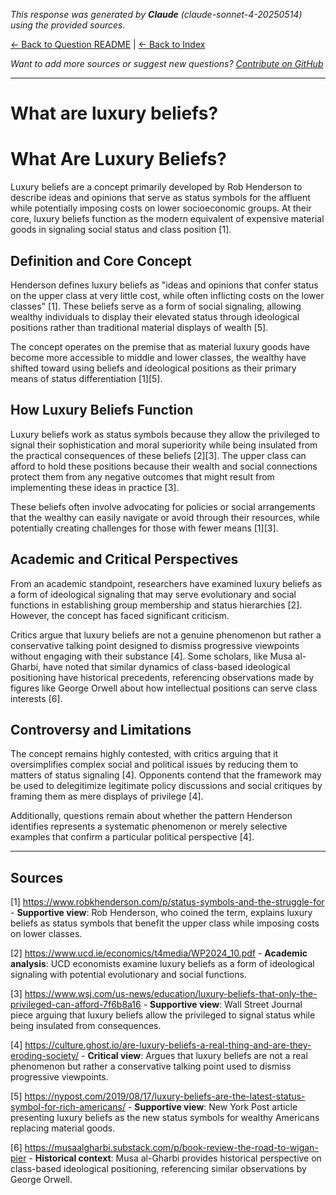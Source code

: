 <!-- 
Generated by: claude
Model: claude-sonnet-4-20250514
Prompt type: sources
Generated at: 2025-06-10T23:00:25.352753
-->

*This response was generated by **Claude** (claude-sonnet-4-20250514) using the provided sources.*

[← Back to Question README](README.md) | [← Back to Index](../README.md)

*Want to add more sources or suggest new questions? [Contribute on GitHub](https://github.com/justinwest/SuggestedSources)*

---

# What are luxury beliefs?

# What Are Luxury Beliefs?

Luxury beliefs are a concept primarily developed by Rob Henderson to describe ideas and opinions that serve as status symbols for the affluent while potentially imposing costs on lower socioeconomic groups. At their core, luxury beliefs function as the modern equivalent of expensive material goods in signaling social status and class position [1].

## Definition and Core Concept

Henderson defines luxury beliefs as "ideas and opinions that confer status on the upper class at very little cost, while often inflicting costs on the lower classes" [1]. These beliefs serve as a form of social signaling, allowing wealthy individuals to display their elevated status through ideological positions rather than traditional material displays of wealth [5].

The concept operates on the premise that as material luxury goods have become more accessible to middle and lower classes, the wealthy have shifted toward using beliefs and ideological positions as their primary means of status differentiation [1][5].

## How Luxury Beliefs Function

Luxury beliefs work as status symbols because they allow the privileged to signal their sophistication and moral superiority while being insulated from the practical consequences of these beliefs [2][3]. The upper class can afford to hold these positions because their wealth and social connections protect them from any negative outcomes that might result from implementing these ideas in practice [3].

These beliefs often involve advocating for policies or social arrangements that the wealthy can easily navigate or avoid through their resources, while potentially creating challenges for those with fewer means [1][3].

## Academic and Critical Perspectives

From an academic standpoint, researchers have examined luxury beliefs as a form of ideological signaling that may serve evolutionary and social functions in establishing group membership and status hierarchies [2]. However, the concept has faced significant criticism.

Critics argue that luxury beliefs are not a genuine phenomenon but rather a conservative talking point designed to dismiss progressive viewpoints without engaging with their substance [4]. Some scholars, like Musa al-Gharbi, have noted that similar dynamics of class-based ideological positioning have historical precedents, referencing observations made by figures like George Orwell about how intellectual positions can serve class interests [6].

## Controversy and Limitations

The concept remains highly contested, with critics arguing that it oversimplifies complex social and political issues by reducing them to matters of status signaling [4]. Opponents contend that the framework may be used to delegitimize legitimate policy discussions and social critiques by framing them as mere displays of privilege [4].

Additionally, questions remain about whether the pattern Henderson identifies represents a systematic phenomenon or merely selective examples that confirm a particular political perspective [4].

---

## Sources

[1] https://www.robkhenderson.com/p/status-symbols-and-the-struggle-for - **Supportive view**: Rob Henderson, who coined the term, explains luxury beliefs as status symbols that benefit the upper class while imposing costs on lower classes.

[2] https://www.ucd.ie/economics/t4media/WP2024_10.pdf - **Academic analysis**: UCD economists examine luxury beliefs as a form of ideological signaling with potential evolutionary and social functions.

[3] https://www.wsj.com/us-news/education/luxury-beliefs-that-only-the-privileged-can-afford-7f6b8a16 - **Supportive view**: Wall Street Journal piece arguing that luxury beliefs allow the privileged to signal status while being insulated from consequences.

[4] https://culture.ghost.io/are-luxury-beliefs-a-real-thing-and-are-they-eroding-society/ - **Critical view**: Argues that luxury beliefs are not a real phenomenon but rather a conservative talking point used to dismiss progressive viewpoints.

[5] https://nypost.com/2019/08/17/luxury-beliefs-are-the-latest-status-symbol-for-rich-americans/ - **Supportive view**: New York Post article presenting luxury beliefs as the new status symbols for wealthy Americans replacing material goods.

[6] https://musaalgharbi.substack.com/p/book-review-the-road-to-wigan-pier - **Historical context**: Musa al-Gharbi provides historical perspective on class-based ideological positioning, referencing similar observations by George Orwell.